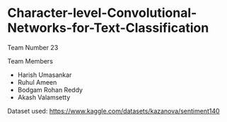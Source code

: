 # Character-level-Convolutional-Networks-for-Text-Classification

Team Number 23

Team Members

- Harish Umasankar
- Ruhul Ameen
- Bodgam Rohan Reddy
- Akash Valamsetty

Dataset used: https://www.kaggle.com/datasets/kazanova/sentiment140
